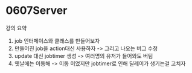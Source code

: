 # 0607Server

강의 요약
1. job 인터페이스와 클래스를 만들어보자
2. 만들어진 job을 action대신 사용하자 -> 그리고 나오는 버그 수정
3. update 대신 jobtimer 생성 -> 여러명의 유저가 들어와도 버팀
4. 옛날에는 이동해 -> 이동 이었지만 jobtimer로 인해 딜레이가 생기는걸 고치자
